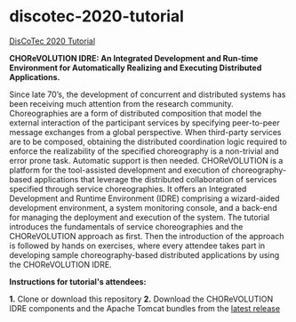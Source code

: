 # discotec-2020-tutorial

[DisCoTec 2020 Tutorial](https://www.discotec.org/2020/tutorials#chorevolution-idre-an-integrated-development-and-run-time-environment-for-automatically-realizing-and-executing-distributed-applications)

**CHOReVOLUTION IDRE: An Integrated Development and Run-time Environment for Automatically Realizing and Executing Distributed Applications.**

Since late 70’s, the development of concurrent and distributed systems has been receiving much attention from the research community. Choreographies are a form of distributed composition that model the external interaction of the participant services by specifying peer-to-peer message exchanges from a global perspective. When third-party services are to be composed, obtaining the distributed coordination logic required to enforce the realizability of the specified choreography is a non-trivial and error prone task. Automatic support is then needed. CHOReVOLUTION is a platform for the tool-assisted development and execution of choreography-based applications that leverage the distributed collaboration of services specified through service choreographies. It offers an Integrated Development and Runtime Environment (IDRE) comprising a wizard-aided development environment, a system monitoring console, and a back-end for managing the deployment and execution of the system. The tutorial introduces the fundamentals of service choreographies and the CHOReVOLUTION approach as first. Then the introduction of the approach is followed by hands on exercises, where every attendee takes part in developing sample choreography-based distributed applications by using the CHOReVOLUTION IDRE. 

**Instructions for tutorial's attendees:**

**1.** Clone or download this repository
**2.** Download the CHOReVOLUTION IDRE components and the Apache Tomcat bundles from the [latest release](https://github.com/chorevolution/CHOReVOLUTION-IDRE/releases)
